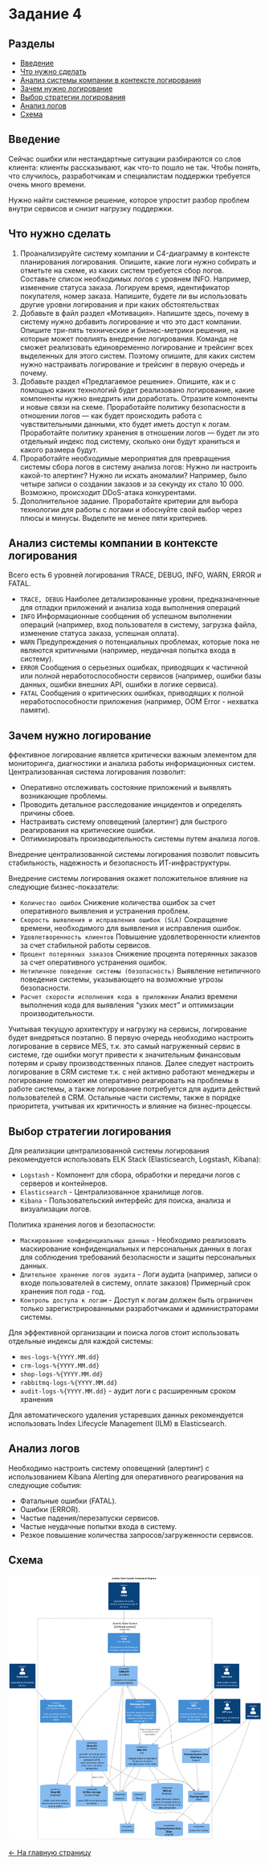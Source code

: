 # Задание 4

## Разделы

- [Введение](#введение)
- [Что нужно сделать](#что-нужно-сделать)
- [Анализ системы компании в контексте логирования](#анализ-системы-компании-в-контексте-логирования)
- [Зачем нужно логирование](#зачем-нужно-логирование)
- [Выбор стратегии логирования](#выбор-стратегии-логирования)
- [Анализ логов](#анализ-логов)
- [Схема](#схема)

## Введение

Сейчас ошибки или нестандартные ситуации разбираются со слов клиента: клиенты рассказывают, как что-то пошло не так. Чтобы понять, что случилось, разработчикам и специалистам поддержки требуется очень много времени.

Нужно найти системное решение, которое упростит разбор проблем внутри сервисов и снизит нагрузку поддержки.

## Что нужно сделать

1. Проанализируйте систему компании и C4-диаграмму в контексте планирования логирования. Опишите, какие логи нужно собирать и отметьте на схеме, из каких систем требуется сбор логов. Составьте список необходимых логов с уровнем INFO.
Например, изменение статуса заказа. Логируем время, идентификатор покупателя, номер заказа.
Напишите, будете ли вы использовать другие уровни логирования и при каких обстоятельствах
2. Добавьте в файл раздел «Мотивация». Напишите здесь, почему в систему нужно добавить логирование и что это даст компании. Опишите три-пять технические и бизнес-метрики решения, на которые может повлиять внедрение логирования.
Команда не сможет реализовать единовременно логирование и трейсинг всех выделенных для этого систем. Поэтому опишите, для каких систем нужно настраивать логирование и трейсинг в первую очередь и почему.
3. Добавьте раздел «Предлагаемое решение».
Опишите, как и с помощью каких технологий будет реализовано логирование, какие компоненты нужно внедрить или доработать. Отразите компоненты и новые связи на схеме.
Проработайте политику безопасности в отношении логов — как будет происходить работа с чувствительными данными, кто будет иметь доступ к логам.
Проработайте политику хранения в отношении логов — будет ли это отдельный индекс под систему, сколько они будут храниться и какого размера будут.
4. Проработайте необходимые мероприятия для превращения системы сбора логов в систему анализа логов:
Нужно ли настроить какой-то алертинг?
Нужно ли искать аномалии? Например, было четыре записи о создании заказов и за секунду их стало 10 000. Возможно, происходит DDoS-атака конкурентами.
5. Дополнительное задание. Проработайте критерии для выбора технологии для работы с логами и обоснуйте свой выбор через плюсы и минусы. Выделите не менее пяти критериев.

## Анализ системы компании в контексте логирования

Всего есть 6 уровней логирования TRACE, DEBUG, INFO, WARN, ERROR и FATAL.

- `TRACE, DEBUG` Наиболее детализированные уровни, предназначенные для отладки приложений и анализа хода выполнения операций
- `INFO` Информационные сообщения об успешном выполнении операций (например, вход пользователя в систему, загрузка файла, изменение статуса заказа, успешная оплата).
- `WARN` Предупреждения о потенциальных проблемах, которые пока не являются критичными (например, неудачная попытка входа в систему).
- `ERROR` Сообщения о серьезных ошибках, приводящих к частичной или полной неработоспособности сервисов (например, ошибки базы данных, ошибки внешних API, ошибки в логике сервиса).
- `FATAL` Сообщения о критических ошибках, приводящих к полной неработоспособности приложения 
(например, OOM Error - нехватка памяти).

## Зачем нужно логирование

ффективное логирование является критически важным элементом для мониторинга, диагностики и анализа работы 
информационных систем. Централизованная система логирования позволит:

- Оперативно отслеживать состояние приложений и выявлять возникающие проблемы.
- Проводить детальное расследование инцидентов и определять причины сбоев.
- Настраивать систему оповещений (алертинг) для быстрого реагирования на критические ошибки.
- Оптимизировать производительность системы путем анализа логов.

Внедрение централизованной системы логирования позволит повысить стабильность, надежность и безопасность ИТ-инфраструктуры.

Внедрение системы логирования окажет положительное влияние на следующие бизнес-показатели:

- `Количество ошибок` Снижение количества ошибок за счет оперативного выявления и устранения проблем.
- `Скорость выявления и исправления ошибок (SLA)` Сокращение времени, необходимого для выявления и исправления ошибок.
- `Удовлетворенность клиентов` Повышение удовлетворенности клиентов за счет стабильной работы сервисов.
- `Процент потерянных заказов` Снижение процента потерянных заказов за счет оперативного устранения ошибок.
- `Нетипичное поведение системы (безопасность)` Выявление нетипичного поведения системы, указывающего на возможные угрозы безопасности.
- `Расчет скорости исполнения кода в приложении` Анализ времени выполнения кода для выявления “узких мест” и оптимизации производительности.

Учитывая текущую архитектуру и нагрузку на сервисы, логирование будет внедряться поэтапно. В первую очередь необходимо настроить логирование в сервисе MES, т.к. это самый нагруженный сервис в системе, где ошибки могут привести к значительным финансовым потерям и срыву производственных планов. Далее следует настроить логирование в CRM системе т.к. с ней активно работают менеджеры и логирование поможет им оперативно реагировать на проблемы в работе системы, а также логирование потребуется для аудита действий пользователей в CRM. Остальные части системы, также в порядке приоритета, учитывая их критичность и влияние на бизнес-процессы.

## Выбор стратегии логирования

Для реализации централизованной системы логирования рекомендуется использовать ELK Stack (Elasticsearch, Logstash, Kibana):

- `Logstash` - Компонент для сбора, обработки и передачи логов с серверов и контейнеров.
- `Elasticsearch` - Централизованное хранилище логов.
- `Kibana` - Пользовательский интерфейс для поиска, анализа и визуализации логов.

Политика хранения логов и безопасности:

- `Маскирование конфиденциальных данных` - Необходимо реализовать маскирование конфиденциальных и персональных данных в логах для соблюдения требований безопасности и защиты персональных данных.
- `Длительное хранение логов аудита` - Логи аудита (например, записи о входе пользователей в систему, оплате заказов)
Примерный срок хранения пол года - год.
- `Контроль доступа к логам` - Доступ к логам должен быть ограничен только зарегистрированными разработчиками и администраторами системы.

Для эффективной организации и поиска логов стоит использовать отдельные индексы для каждой системы:

- `mes-logs-%{YYYY.MM.dd}`
- `crm-logs-%{YYYY.MM.dd}`
- `shop-logs-%{YYYY.MM.dd}`
- `rabbitmq-logs-%{YYYY.MM.dd}`
- `audit-logs-%{YYYY.MM.dd}` - аудит логи с расширенным сроком хранения

Для автоматического удаления устаревших данных рекомендуется использовать Index Lifecycle Management (ILM) в Elasticsearch.

## Анализ логов

Необходимо настроить систему оповещений (алертинг) с использованием Kibana Alerting для оперативного реагирования на следующие события:

- Фатальные ошибки (FATAL).
- Ошибки (ERROR).
- Частые падения/перезапуски сервисов.
- Частые неудачные попытки входа в систему.
- Резкое повышение количества запросов/загруженности сервисов.

## Схема

![Схема](./image.png)

[<- На главную страницу](../ReadMe.md)
